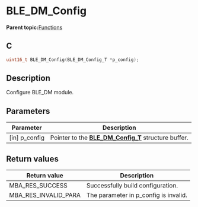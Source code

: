 # BLE\_DM\_Config

**Parent topic:**[Functions](GUID-C213A095-3AE2-4E42-8DA7-443CE189EE4C.md)

## C

```c
uint16_t BLE_DM_Config(BLE_DM_Config_T *p_config);
```

## Description

Configure BLE\_DM module.

## Parameters

|Parameter|Description|
|---------|-----------|
|\[in\] p\_config|Pointer to the **[BLE\_DM\_Config\_T](GUID-66C74F48-5805-44E3-A7AF-780B98EFB1FF.md)** structure buffer.|

## Return values

|Return value|Description|
|------------|-----------|
|MBA\_RES\_SUCCESS|Successfully build configuration.|
|MBA\_RES\_INVALID\_PARA|The parameter in p\_config is invalid.|

